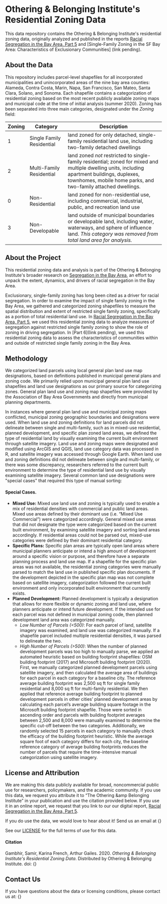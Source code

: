 # Othering &amp; Belonging Institute's Residential Zoning Data

This data repository contains the Othering &amp; Belonging Institute's residential zoning data, originally analyzed and published in the reports [Racial Segregation in the Bay Area, Part 5](https://belonging.berkeley.edu/racial-segregation-san-francisco-bay-area-part-5) and [Single-Family Zoning in the SF Bay Area: Characteristics of Exclusionary Communities] (link pending). 

## About the Data
This repository includes parcel-level shapefiles for all incorporated municipalities and unincorporated areas of the nine bay area counties: Alameda, Contra Costa, Marin, Napa, San Francisco, San Mateo, Santa Clara, Solano, and Sonoma. Each shapefile contains a categorization of residential zoning based on the most recent publicly available zoning maps and municipal code at the time of initial analysis (summer 2020). Zoning has been separated into three main categories, designated under the *Zoning* field: 

Zoning | Category | Description
------------ | ------------- | ------------- 
 1 | Single Family Residential | land zoned for only  detached, single-family residential land use, including two-family detached dwellings 
 2 | Multi-Family Residential | land zoned *not* restricted to single-family residential; zoned for mixed and multiple dwelling units, including apartment buildings, duplexes, townhomes, mobile home parks, and two-family attached dwellings.
 0 | Non-Residential | land zoned for non-residential use, including commercial, industrial, public, and recreation land use 
 3 | Non-Developable | land outside of municipal boundaries or developable land, including water, waterways, and sphere of influence land. *This category was removed from total land area for analysis.*

## About the Project
This residential zoning data and analysis is part of the Othering &amp; Belonging Institute's broader research on [Segregation in the Bay Area](https://belonging.berkeley.edu/segregationinthebay), an effort to unpack the extent, dynamics, and drivers of racial segregation in the Bay Area. 

Exclusionary, single-family zoning has long been cited as a driver for racial segregation. In order to examine the impact of single family zoning in the Bay Area, we gathered and categorized zoning shapefiles to measure the spatial distribution and extent of restricted single family zoning, specifically as a portion of total residential land use. In [Racial Segregation in the Bay Area, Part 5](https://belonging.berkeley.edu/racial-segregation-san-francisco-bay-area-part-5), we used this residential zoning data to analyze measures of segregation against restricted single family zoning to show the role of zoning in driving segregation. In [Part 6](link pending), we used this residential zoning data to assess the characteristics of communities within and outside of restricted single family zoning in the Bay Area.

## Methodology
We categorized land parcels using local general plan land use map designations, based on definitions published in municipal general plans and zoning code. We primarily relied upon municipal general plan land use shapefiles and land use designations as our primary source for categorizing zones. General plan land use and zoning map shapefiles were provided by the Association of Bay Area Governments and directly from municipal planning departments.     

In instances where general plan land use and municipal zoning maps conflicted, municipal zoning geographic boundaries and designations were used. When land use and zoning definitions for land parcels did not delineate between single and multi-family, such as in mixed-use residential, planned development, and specific plan zoned land areas, we defined the type of residential land by visually examining the current built environment through satellite imagery. Land use and zoning maps were designated and modified using ArcGIS and QGIS, land use category data was processed in R, and satellite imagery was accessed through Google Earth.  When land use and zoning definitions did not delineate between single and multi-family, or there was some discrepancy, researchers referred to the current built environment to determine the type of residential land use by visually examining satellite imagery. Several common land use designations were "special cases" that required this type of manual sorting: 

#### Special Cases. 
* **Mixed Use:**  Mixed use land use and zoning is typically used to enable a mix of residential densities with commercial and public land areas. Mixed use areas defined by their dominant use (i.e. “Mixed Use Commercial”) were categorized accordingly. General mixed use areas that did not designate the type were categorized based on the current built environment, by examining satellite imagery and sorting land areas accordingly. If residential areas could not be parsed out, mixed-use categories were defined by their dominant residential category.
* **Specific Plans:** Specific plan areas are typically open land areas where municipal planners anticipate or intend a high amount of development around a specific vision or purpose, and therefore have a separate planning process and land use map. If a shapefile for the specific plan areas was not available, the residential zoning categories were manually parsed to match the land use in published specific plan documents. If the development depicted in the specific plan map was not complete based on satellite imagery, categorization followed the current built environment and only incorporated built environment that currently exists.
* **Planned Development:**  Planned development is typically a designation that allows for more flexible or dynamic zoning and land use, where planners anticipate or intend future development. If the intended use for each parcel was not defined in municipal zoning code, then planned development land area was categorized manually.    
  + *Low Number of Parcels (<500)*: For each parcel of land, satellite imagery was examined, and land use was categorized manually. If a shapefile parcel included multiple residential densities, it was parsed to delineate the two.  
  + *High Number of Parcels (>500)*: When the number of planned development parcels was too high to manually parse, we applied an automated heuristic based on building footprint shapefiles: OSM building footprint (2017) and Microsoft building footprint (2020). First, we manually categorized planned development parcels using satellite imagery, and then calculated the average area of buildings for each parcel in each category for a baseline city. The reference average building footprint was 2,500 sq ft for single family residential and 8,000 sq ft for multi-family residential. We then applied that reference average building footprint to planned development parcels in other cities’ planned development areas by calculating each parcel’s average building square footage in the Microsoft building footprint shapefile. Those were sorted in ascending order and parcels with building footprint averages between 2,500 and 8,000 were manually examined to determine the specific cut-off between the two categories. Additionally, we randomly selected 15 parcels in each category to manually check the efficacy of the building footprint heuristic. While the average square foot of each category differs for each city, the baseline reference category of average building footprints reduces the number of parcels that require the time-intensive manual categorization using satellite imagery.

## License and Attribution
We are making this data publicly available for broad, noncommercial public use for researchers, policymakers, and the academic community. If you use this data, we request you attribute it to “The Othering &amp Belonging Institute” in your publication and use the citation provided below. If you use it in an online report, we request that you link to our our digital report, [Racial Segregation in the Bay Area, Part 5](https://belonging.berkeley.edu/racial-segregation-san-francisco-bay-area-part-5).  

If you do use the data, we would love to hear about it! Send us an email at {}

See our [LICENSE](https://github.com/ksfrench/BayAreaZoning/blob/ksfrench-patch-1/LICENSE.txt) for the full terms of use for this data.

#### Citation
Gambhir, Samir, Karina French, Arthur Gailes. 2020. *Othering &amp; Belonging Institute's Residential Zoning Data*. Distributed by Othering &amp; Belonging Institute. doi: {}

## Contact Us
If you have questions about the data or licensing conditions, please contact us at:
{}
